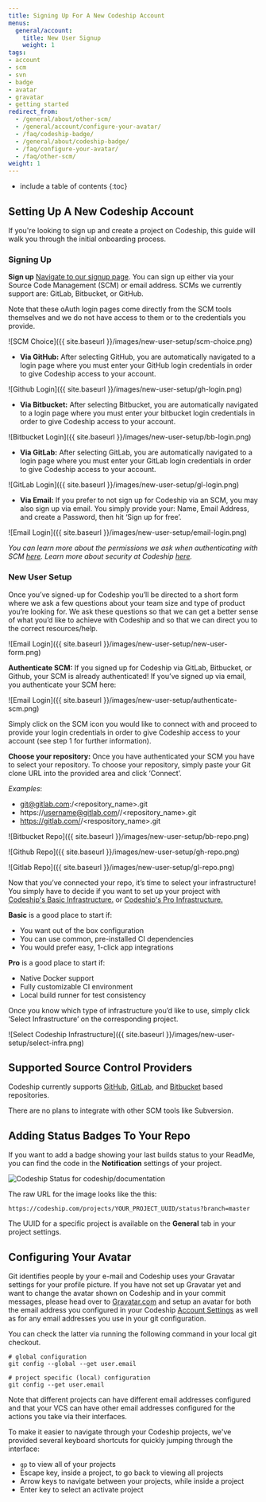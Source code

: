 ```yaml
---
title: Signing Up For A New Codeship Account
menus:
  general/account:
    title: New User Signup
    weight: 1
tags:
- account
- scm
- svn
- badge
- avatar
- gravatar
- getting started
redirect_from:
  - /general/about/other-scm/
  - /general/account/configure-your-avatar/
  - /faq/codeship-badge/
  - /general/about/codeship-badge/
  - /faq/configure-your-avatar/
  - /faq/other-scm/
weight: 1
---
```


* include a table of contents
{:toc}

## Setting Up A New Codeship Account

If you're looking to sign up and create a project on Codeship, this guide will walk you through the initial onboarding process.

### Signing Up

**Sign up** [Navigate to our signup page](https://codeship.com/registrations/new).  You can sign up either via your Source Code Management (SCM) or email address.  SCMs we currently support are: GitLab, Bitbucket, or GitHub.

Note that these oAuth login pages come directly from the SCM tools themselves and we do not have access to them or to the credentials you provide.

![SCM Choice]({{ site.baseurl }}/images/new-user-setup/scm-choice.png)

- **Via GitHub:**  After selecting GitHub, you are automatically navigated to a login page where you must enter your GitHub login credentials in order to give Codeship access to your account.

![Github Login]({{ site.baseurl }}/images/new-user-setup/gh-login.png)

- **Via Bitbucket:**  After selecting Bitbucket, you are automatically navigated to a login page where you must enter your bitbucket login credentials in order to give Codeship access to your account.

![Bitbucket Login]({{ site.baseurl }}/images/new-user-setup/bb-login.png)

- **Via GitLab:** After selecting GitLab, you are automatically navigated to a login page where you must enter your GitLab login credentials in order to give Codeship access to your account.

![GitLab Login]({{ site.baseurl }}/images/new-user-setup/gl-login.png)

- **Via Email:**   If you prefer to not sign up for Codeship via an SCM, you may also sign up via email.  You simply provide your: Name, Email Address, and create a Password, then hit ‘Sign up for free’.

![Email Login]({{ site.baseurl }}/images/new-user-setup/email-login.png)

*You can learn more about the permissions we ask when authenticating with SCM [here](https://documentation.codeship.com/general/account/permissions/).  Learn more about security at Codeship [here](https://documentation.codeship.com/general/about/security/).*

### New User Setup

Once you’ve signed-up for Codeship you’ll be directed to a short form where we ask a few questions about your team size and type of product you’re looking for.  We ask these questions so that we can get a better sense of what you’d like to achieve with Codeship and so that we can direct you to the correct resources/help.

![Email Login]({{ site.baseurl }}/images/new-user-setup/new-user-form.png)

**Authenticate SCM:**  If you signed up for Codeship via GitLab, Bitbucket, or Github, your SCM is already authenticated!  If you’ve signed up via email, you authenticate your SCM here:

![Email Login]({{ site.baseurl }}/images/new-user-setup/authenticate-scm.png)

Simply click on the SCM icon you would like to connect with and proceed to provide your login credentials in order to give Codeship access to your account (see step 1 for further information).

**Choose your repository:** Once you have authenticated your SCM you have to select your repository.  To choose your repository, simply paste your Git clone URL into the provided area and click ‘Connect’.

_Examples_:
- git@gitlab.com:<username>/<repository_name>.git
- https://username@gitlab.com/<username>/<repository_name>.git
- https://gitlab.com/<username>/<respository_name>.git

![Bitbucket Repo]({{ site.baseurl }}/images/new-user-setup/bb-repo.png)

![Github Repo]({{ site.baseurl }}/images/new-user-setup/gh-repo.png)

![Gitlab Repo]({{ site.baseurl }}/images/new-user-setup/gl-repo.png)

Now that you’ve connected your repo, it’s time to select your infrastructure!  You simply have to decide if you want to set up your project with [Codeship's Basic Infrastructure.](https://codeship.com/features/basic) or [Codeship's Pro Infrastructure.](https://codeship.com/features/pro)


**Basic** is a good place to start if:

- You want out of the box configuration
- You can use common, pre-installed CI dependencies
- You would prefer easy, 1-click app integrations

**Pro** is a good place to start if:

- Native Docker support
- Fully customizable CI environment
- Local build runner for test consistency

Once you know which type of infrastructure you’d like to use, simply click ‘Select Infrastructure’ on the corresponding project.

![Select Codeship Infrastructure]({{ site.baseurl }}/images/new-user-setup/select-infra.png)

## Supported Source Control Providers

Codeship currently supports [GitHub](https://github.com/), [GitLab](https://gitlab.com/), and [Bitbucket](https://bitbucket.org/) based repositories.

There are no plans to integrate with other SCM tools like Subversion.

## Adding Status Badges To Your Repo

If you want to add a badge showing your last builds status to your ReadMe, you can find the code in the **Notification** settings of your project.

![Codeship Status for codeship/documentation](https://codeship.com/projects/0bdb0440-3af5-0133-00ea-0ebda3a33bf6/status?branch=master)

The raw URL for the image looks like the this:

```
https://codeship.com/projects/YOUR_PROJECT_UUID/status?branch=master
```

The UUID for a specific project is available on the **General** tab in your project settings.

## Configuring Your Avatar

Git identifies people by your e-mail and Codeship uses your Gravatar settings for your profile picture. If you have not set up Gravatar yet and want to change the avatar shown on Codeship and in your commit messages, please head over to [Gravatar.com](http://www.gravatar.com/) and setup an avatar for both the email address you configured in your Codeship [Account Settings](https://codeship.com/user/edit) as well as for any email addresses you use in your git configuration.

You can check the latter via running the following command in your local git checkout.

```shell
# global configuration
git config --global --get user.email

# project specific (local) configuration
git config --get user.email
```

Note that different projects can have different email addresses configured and that your VCS can have other email addresses configured for the actions you take via their interfaces.

To make it easier to navigate through your Codeship projects, we've provided several keyboard shortcuts for quickly jumping through the interface:

- `gp` to view all of your projects
- Escape key, inside a project, to go back to viewing all projects
- Arrow keys to navigate between your projects, while inside a project
- Enter key to select an activate project
